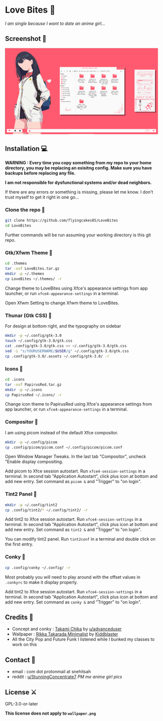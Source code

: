 # Love Bites 💋

_I am single because I want to date an anime girl..._

## Screenshot 🤳

![Screenshot](screenshot.png)

## Installation 💻

**WARNING : Every time you copy something from my repo to your home directory, you may be replacing an exisitng config. Make sure you have backups before replacing any file.**

**I am not responsible for dysfunctional systems and/or dead neighbors.**

If there are any errors or something is missing, please let me know. I don't trust myself to get it right in one go...

### Clone the repo 💸

```sh
git clone https://github.com/flyingcakes85/LoveBites
cd LoveBites
```

Further commands will be run assuming your working directory is this git repo.

### Gtk/Xfwm Theme 💄

```sh
cd .themes
tar -xvf LoveBites.tar.gz
mkdir -p ~/.themes
cp LoveBites ~/.themes/ -r
```

Change theme to LoveBites using Xfce's appearance settings from app launcher, or run `xfce4-appearance-settings` in a terminal.

Open Xfwm Setting to change Xfwm theme to LoveBites.

### Thunar (Gtk CSS) 💞

For design at bottom right, and the typography on sidebar

```sh
mkdir -p ~/.config/gtk-3.0
touch ~/.config/gtk-3.0/gtk.css
cat .config/gtk-3.0/gtk.css >> ~/.config/gtk-3.0/gtk.css
sed -i "s/YOURUSERNAME/$USER/g" ~/.config/gtk-3.0/gtk.css
cp .config/gtk-3.0/.assets ~/.config/gtk-3.0/ -r
```

### Icons 💍

```sh
cd .icons
tar -xvf PapirusRed.tar.gz
mkdir -p ~/.icons
cp PapirusRed ~/.icons/ -r
```

Change icon theme to PapirusRed using Xfce's appearance settings from app launcher, or run `xfce4-appearance-settings` in a terminal.

### Compositor 👠

I am using picom instead of the default Xfce compositor.

```sh
mkdir -p ~/.config/picom
cp .config/picom/picom.conf ~/.config/picom/picom.conf
```

Open Window Manager Tweaks. In the last tab "Compositor", uncheck "Enable display compositing.

Add picom to Xfce session autostart. Run `xfce4-session-settings` in a terminal. In second tab "Application Autostart", click plus icon at bottom and add new entry. Set command as `picom &` and "Trigger" to "on login".

### Tint2 Panel 🚗

```sh
mkdir -p ~/.config/tint2
cp .config/tint2/* ~/.config/tint2/ -r
```

Add tint2 to Xfce session autostart. Run `xfce4-session-settings` in a terminal. In second tab "Application Autostart", click plus icon at bottom and add new entry. Set command as `tint2 &` and "Trigger" to "on login".

You can modify tint2 panel. Run `tint2conf` in a terminal and double click on the first entry.

### Conky 👛

```sh
cp .config/conky ~/.config/ -r
```

Most probably you will need to play around with the offset values in `.conkyrc` to make it display properly.

Add tint2 to Xfce session autostart. Run `xfce4-session-settings` in a terminal. In second tab "Application Autostart", click plus icon at bottom and add new entry. Set command as `conky &` and "Trigger" to "on login".


## Credits 🙏

- Concept and conky : [Takami Chika](https://www.reddit.com/r/unixporn/comments/52zks6/xfwm4_takami_chika/) by [u/advanceduser](https://www.reddit.com/user/advanceduser/)
- Wallpaper : [Rikka Takarada Minimalist](https://www.deviantart.com/kiddblaster/art/Rikka-Takarada-Minimalist-785029419) by [Kiddblaster](https://www.deviantart.com/kiddblaster)
- All the City Pop and Future Funk I listened while I bunked my classes to work on this

## Contact 💌

- email : com dot protonmail at snehitsah
- reddit : [u/StunningConcentrate7](http://reddit.com/u/StunningConcentrate7) _PM me anime girl pics_

## License ⚔️

GPL-3.0-or-later

**This license does not apply to `wallpaper.png`**
